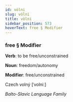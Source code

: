 ```yaml
---
id: völni
slug: völni
title: völni
sidebar_position: 573
hoverText: free § Modifier
---
```


### free § Modifier

**Verb**: to be free/unconstrained

**Noun**: freedom/autonomy

**Modifier**: free/unconstrained

Czech volný [ˈvolniː]

*Balto-Slavic Language Family*